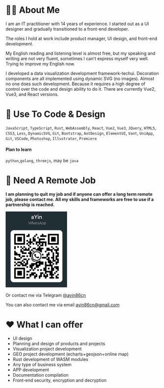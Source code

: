 
# 🧑‍💻 About Me

I am an IT practitioner with 14 years of experience. I started out as a UI designer and gradually transitioned to a front-end developer. 

The roles I hold at work include product manager, UI design, and front-end development. 

My English reading and listening level is almost free, but my speaking and writing are not very fluent, sometimes I can't express myself very well. Trying to improve my English now.

I developed a data visualization development framework-techui. Decoration components are all implemented using dynamic SVG (no images). Almost no one does such development. Because it requires a high degree of control over the code and design ability to do it. There are currently Vue2, Vue3, and React versions.



# 🧊 Use To Code & Design

`JavaScript`, `TypeScript`, `Rust`, `WebAssembly`, `React`, `Vue2`, `Vue3`, `JQuery`, `HTML5`, `CSS3`, `Less`, `DynamicSVG`, `Git`, `Bootstrap`, `AntDesign`,  `ElementUI`, `Vant`, `UniApp`, `Git`, `VSCode`, `Photoshop`, `Illustrator`, `Premiere`

#### Plan to learn

`python`,`golang`, `threejs`, may be `java`



# 📑 Need A Remote Job

**I am planning to quit my job and if anyone can offer a long term remote job, please contact me. All my skills and frameworks are free to use if a partnership is reached.**



<img src="./WhatsApp.png" width="200" />

Or contact me via Telegram [@ayin86cn](https://t.me/ayin86cn)

You can also contact me via email ayin86cn@gmail.com



# ❤️ What I can offer


  - UI design
  - Planning and design of products and projects
  - Visualization project development
  - GEO project development (echarts+geojson+online map)
  - Rust development of WASM modules
  - Any type of business system
  - APP development
  - Documentation compilation
  - Front-end security, encryption and decryption
